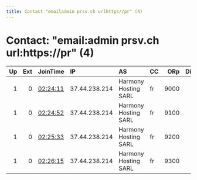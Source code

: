 ```yaml
---
title: Contact "emailadmin prsv.ch urlhttps//pr" (4)
---
```


# Contact: "email:admin prsv.ch url:https://pr" (4)

|   Up |   Ext | JoinTime                                                                                              | IP            | AS                   | CC   |   ORp |   Dirp | OS    | Version   | Nickname   |   eFamMembers |
|-----:|------:|:------------------------------------------------------------------------------------------------------|:--------------|:---------------------|:-----|------:|-------:|:------|:----------|:-----------|--------------:|
|    1 |     0 | [02:24:11](https://nusenu.github.io/OrNetStats/w/relay/6C3BAB50516C6AD416C6A1FBFDFF3F747B79680F.html) | 37.44.238.214 | Harmony Hosting SARL | fr   |  9000 |      0 | Linux | 0.4.7.13  | prsv       |           100 |
|    1 |     0 | [02:24:52](https://nusenu.github.io/OrNetStats/w/relay/352D7CFE8F47DB2084D5B3A7A23115016445575A.html) | 37.44.238.214 | Harmony Hosting SARL | fr   |  9100 |      0 | Linux | 0.4.7.13  | prsv       |           100 |
|    1 |     0 | [02:25:33](https://nusenu.github.io/OrNetStats/w/relay/6F434A55CCD9C0F086C0C3968070D3E6D8D38D1E.html) | 37.44.238.214 | Harmony Hosting SARL | fr   |  9200 |      0 | Linux | 0.4.7.13  | prsv       |           100 |
|    1 |     0 | [02:26:15](https://nusenu.github.io/OrNetStats/w/relay/CFCA29A3496684E5C81B84D0AC28C978CFE81098.html) | 37.44.238.214 | Harmony Hosting SARL | fr   |  9300 |      0 | Linux | 0.4.7.13  | prsv       |           100 |
